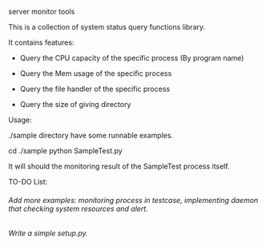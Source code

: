 server monitor tools

This is a collection of system status query functions library.

It contains features:

 * Query the CPU capacity of the specific process (By program name)
 
 * Query the Mem usage of the specific process
 
 * Query the file handler of the specific process

 * Query the size of giving directory


Usage:

./sample directory have some runnable examples.

cd ./sample
python SampleTest.py


It will should the monitoring result of the SampleTest process itself.

TO-DO List:
###### Add more examples: monitoring process in testcase, implementing daemon that checking system resources and alert. 
###### Write a simple setup.py.
